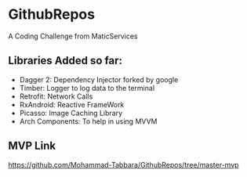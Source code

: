 # GithubRepos

A Coding Challenge from MaticServices

## Libraries Added so far:

- Dagger 2: Dependency Injector forked by google
- Timber: Logger to log data to the terminal
- Retrofit: Network Calls
- RxAndroid: Reactive FrameWork
- Picasso: Image Caching Library
- Arch Components: To help in using MVVM

## MVP Link

https://github.com/Mohammad-Tabbara/GithubRepos/tree/master-mvp